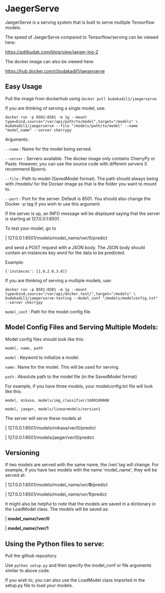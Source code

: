 # JaegerServe
JaegerServe is a serving system that is built to serve multiple Tensorflow models.

The speed of JaegerServe compared to Tensorflow/serving can be viewed here: 

https://adilbudak.com/blog/view/jaeger-log-2

The docker image can also be viewed here:

https://hub.docker.com/r/budakadil1/jaegerserve

## Easy Usage
Pull the image from dockerhub using ```docker pull budakadil1/jaegerserve```

If you are thinking of serving a single model, use:
```
docker run -p 8501:8501 -m 1g --mount type=bind,source="/var/api/path/to/model",target="/models" \
budakadil1/jaegerserve --file "/models/path/to/model" --name "model_name" --server cherrypy
```

Arguments:

```--name``` : Name for the model being served.

```--server``` : Servers available. The docker image only contains CherryPy or Paste. However, you can use the source code with different servers (I recommend Bjoern).

```--file``` : Path to model (SavedModel format). The path should always being with /models/ for the Docker image as that is the folder you want to mount to. 

```--port``` : Port for the server. Default is 8501. You should also change the Docker -p tag if you wish to use this argument.

If the server is up, an INFO message will be displayed saying that the server is starting at 127.0.0.1:8501.

To test your model, go to 

| 127.0.0.1:8501/models/model_name/ver/0/predict 

and send a POST request with a JSON body. 
The JSON body should contain an instances key word for the data to be predicted.

Example: 

```{'instances': [1.0,2.0,3.0]}```

If you are thinking of serving a multiple models, use:
``` 
docker run -p 8501:8501 -m 1g --mount type=bind,source="/var/api/docker_test/",target="/models" \
budakadil1/jaegerserve-testing --model_conf "/models/modelconfig.txt" --server cherrypy
```

```model_conf``` : Path for the model config file.


## Model Config Files and Serving Multiple Models:

Model config files should look like this:

```model, name, path```

``` model ``` : Keyword to initialize a model.

``` name ``` : Name for the model. This will be used for serving.

``` path ``` : Absolute path to the model file (in the SavedModel format)

For example, if you have three models, your modelconfig.txt file will look like this:

```model, mikasa, models/img_classifier/1609189008```

```model, jaeger, models/linearmodels/version1```

The server will serve these models at

| 127.0.0.1:8501/models/mikasa/ver/0/predict

| 127.0.0.1:8501/models/jaeger/ver/0/predict

## Versioning

If two models are served with the same name, the /ver/ tag will change.
For example, if you have two models with the name 'model_name', they will be served at:

| 127.0.0.1:8501/models/model_name/*ver*/**0**/predict

| 127.0.0.1:8501/models/model_name/*ver*/**1**/predict

It might also be helpful to note that the models are saved in a dictionary in the LoadModel class. 
The models will be saved as:

| **model_name//ver/0**

| **model_name//ver/1**


## Using the Python files to serve:

Pull the github repository.

Use ```python setup.py``` and then specify the model_conf or file arguments similar to above code.

If you wish to, you can also use the LoadModel class imported in the setup.py file to load your models.
